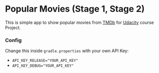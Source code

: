 # Popular Movies (Stage 1, Stage 2)

This is simple app to show popular movies from [TMDb](https://www.themoviedb.org/) for [Udacity](https://www.udacity.com/) course Project.

### Config
Change this inside `gradle.properties` with your own API Key:

- `API_KEY_RELEASE="YOUR_API_KEY"`
- `API_KEY_DEBUG="YOUR_API_KEY"`